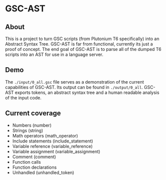 # GSC-AST

## About

This is a project to turn GSC scripts (from Plutonium T6 specifically) into an Abstract Syntax Tree.
GSC-AST is far from functional, currently its just a proof of concept. The end goal of GSC-AST is to parse all of the dumped T6 scripts into an AST for use in a language server.

## Demo

The `./input/0_all.gsc` file serves as a demonstration of the current capabilities of GSC-AST. Its output can be found in `./output/0_all`. GSC-AST exports tokens, an abstract syntax tree and a human readable analysis of the input code.

## Current coverage

- Numbers (number)
- Strings (string)
- Math operators (math_operator)
- Include statements (include_statement)
- Variable reference (variable_reference)
- Variable assignment (variable_assignment)
- Comment (comment)
- Function calls
- Function declarations
- Unhandled (unhandled_token)